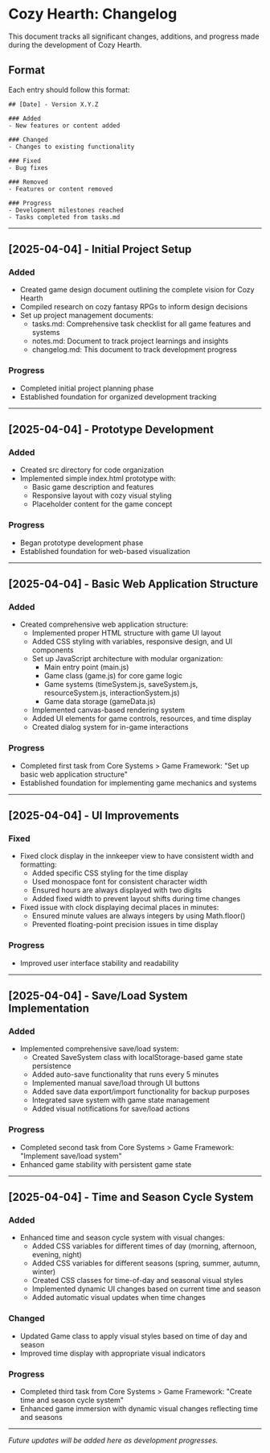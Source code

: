 # Cozy Hearth: Changelog

This document tracks all significant changes, additions, and progress made during the development of Cozy Hearth.

## Format

Each entry should follow this format:

```
## [Date] - Version X.Y.Z

### Added
- New features or content added

### Changed
- Changes to existing functionality

### Fixed
- Bug fixes

### Removed
- Features or content removed

### Progress
- Development milestones reached
- Tasks completed from tasks.md
```

---

## [2025-04-04] - Initial Project Setup

### Added
- Created game design document outlining the complete vision for Cozy Hearth
- Compiled research on cozy fantasy RPGs to inform design decisions
- Set up project management documents:
  - tasks.md: Comprehensive task checklist for all game features and systems
  - notes.md: Document to track project learnings and insights
  - changelog.md: This document to track development progress

### Progress
- Completed initial project planning phase
- Established foundation for organized development tracking

---

## [2025-04-04] - Prototype Development

### Added
- Created src directory for code organization
- Implemented simple index.html prototype with:
  - Basic game description and features
  - Responsive layout with cozy visual styling
  - Placeholder content for the game concept

### Progress
- Began prototype development phase
- Established foundation for web-based visualization

---

## [2025-04-04] - Basic Web Application Structure

### Added
- Created comprehensive web application structure:
  - Implemented proper HTML structure with game UI layout
  - Added CSS styling with variables, responsive design, and UI components
  - Set up JavaScript architecture with modular organization:
    - Main entry point (main.js)
    - Game class (game.js) for core game logic
    - Game systems (timeSystem.js, saveSystem.js, resourceSystem.js, interactionSystem.js)
    - Game data storage (gameData.js)
  - Implemented canvas-based rendering system
  - Added UI elements for game controls, resources, and time display
  - Created dialog system for in-game interactions

### Progress
- Completed first task from Core Systems > Game Framework: "Set up basic web application structure"
- Established foundation for implementing game mechanics and systems

---

## [2025-04-04] - UI Improvements

### Fixed
- Fixed clock display in the innkeeper view to have consistent width and formatting:
  - Added specific CSS styling for the time display
  - Used monospace font for consistent character width
  - Ensured hours are always displayed with two digits
  - Added fixed width to prevent layout shifts during time changes
- Fixed issue with clock displaying decimal places in minutes:
  - Ensured minute values are always integers by using Math.floor()
  - Prevented floating-point precision issues in time display

### Progress
- Improved user interface stability and readability

---

## [2025-04-04] - Save/Load System Implementation

### Added
- Implemented comprehensive save/load system:
  - Created SaveSystem class with localStorage-based game state persistence
  - Added auto-save functionality that runs every 5 minutes
  - Implemented manual save/load through UI buttons
  - Added save data export/import functionality for backup purposes
  - Integrated save system with game state management
  - Added visual notifications for save/load actions

### Progress
- Completed second task from Core Systems > Game Framework: "Implement save/load system"
- Enhanced game stability with persistent game state

---

## [2025-04-04] - Time and Season Cycle System

### Added
- Enhanced time and season cycle system with visual changes:
  - Added CSS variables for different times of day (morning, afternoon, evening, night)
  - Added CSS variables for different seasons (spring, summer, autumn, winter)
  - Created CSS classes for time-of-day and seasonal visual styles
  - Implemented dynamic UI changes based on current time and season
  - Added automatic visual updates when time changes

### Changed
- Updated Game class to apply visual styles based on time of day and season
- Improved time display with appropriate visual indicators

### Progress
- Completed third task from Core Systems > Game Framework: "Create time and season cycle system"
- Enhanced game immersion with dynamic visual changes reflecting time and seasons

---

*Future updates will be added here as development progresses.*
